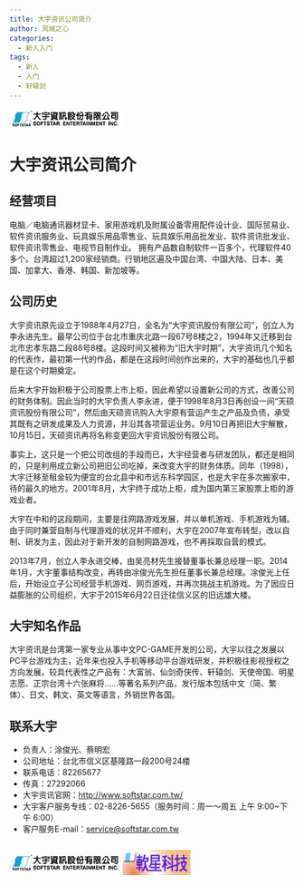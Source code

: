 ```yaml
---
title: 大宇资讯公司简介
author: 风城之心
categories:
  - 新人入门
tags:
  - 新人
  - 入门
  - 轩辕剑
---
```



![大宇资讯LOGO](../../public/img/logo/softstar2.jpg)

# 大宇资讯公司简介


## 经营项目

电脑／电脑通讯器材显卡、家用游戏机及附属设备零用配件设计业、国际贸易业、软件资讯服务业、玩具娱乐用品零售业、玩具娱乐用品批发业、软件资讯批发业、软件资讯零售业、电视节目制作业。 拥有产品数自制软件一百多个，代理软件40多个。台湾超过1,200家经销商。行销地区遍及中国台湾、中国大陆、日本、美国、加拿大、香港、韩国、新加坡等。

<!-- more -->

## 公司历史
<p>大宇资讯原先设立于1988年4月27日，全名为“大宇资讯股份有限公司”，创立人为李永进先生。最早公司位于台北市重庆北路一段67号8楼之2，1994年又迁移到台北市忠孝东路二段88号8楼。这段时间又被称为“旧大宇时期”，大宇资讯几个知名的代表作，最初第一代的作品，都是在这段时间创作出来的，大宇的基础也几乎都是在这个时期奠定。</p>
<p>后来大宇开始积极于公司股票上市上柜，因此希望以设置新公司的方式，改善公司的财务体制。因此当时的大宇负责人李永进，便于1998年8月3日再创设一间“天硕资讯股份有限公司”，然后由天硕资讯购入大宇原有营运产生之产品及负债，承受其既有之研发成果及人力资源，并沿其各项营运业务。9月10日再把旧大宇解散，10月15日，天硕资讯再将名称变更回大宇资讯股份有限公司。</p>
<p>事实上，这只是一个把公司改组的手段而已，大宇经营者与研发团队，都还是相同的，只是利用成立新公司把旧公司吃掉，来改变大宇的财务体质。同年（1998），大宇迁移至租金较为便宜的台北县中和市远东科学园区，也是大宇在多次搬家中，待的最久的地方。2001年8月，大宇终于成功上柜，成为国内第三家股票上柜的游戏业者。</p>
<p>大宇在中和的这段期间，主要是往网路游戏发展，并以单机游戏、手机游戏为辅。由于同时兼营自制与代理游戏的状况并不顺利，大宇在2007年宣布转型，改以自制、研发为主，因此对于新开发的自制网路游戏，也不再採取自营的模式。</p>
<p>2013年7月，创立人李永进交棒，由吴亮材先生接替董事长兼总经理一职。2014年1月，大宇董事结构改变，再转由凃俊光先生担任董事长兼总经理。凃俊光上任后，开始设立子公司经营手机游戏、网页游戏，并再次挑战主机游戏。为了因应日益膨胀的公司组织，大宇于2015年6月22日迁往信义区的旧远雄大楼。</p>

## 大宇知名作品
大宇资讯是台湾第一家专业从事中文PC-GAME开发的公司，大宇以往之发展以PC平台游戏为主，近年来也投入手机等移动平台游戏研发，并积极往影视授权之方向发展。较具代表性之产品有：大富翁、仙剑奇侠传、轩辕剑、天使帝国、明星志愿、正宗台湾十六张麻将……等著名系列产品，发行版本包括中文（简、繁体）、日文、韩文、英文等语言，外销世界各国。


## 联系大宇
- 负责人：涂俊光、蔡明宏
- 公司地址：台北市信义区基隆路一段200号24楼
- 联系电话：82265677
- 传真：27292066
- 大宇资讯官网：http://www.softstar.com.tw/
- 大宇客户服务专线：02-8226-5655（服务时间：周一～周五 上午 9:00~下午 6:00）
- 客户服务E-mail：service@softstar.com.tw


<style>
    .logos{
        display:flex;
        flex-flow:row;
        justify-content:flex-start;
        align-items:center;
    }
</style>

<div class="logos">
<div>

[![大宇资讯LOGO](../../public/img/logo/softstar2.jpg)](http://www.softstar.com.tw/)
</div>
<div>

[![软星科技](../../public/img/logo/softstar_cn.jpeg)](https://www.softstar.net.cn/)
</div>
</div>